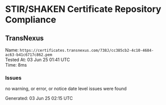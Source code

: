 # STIR/SHAKEN Certificate Repository Compliance

## TransNexus

Name: `https://certificates.transnexus.com/738J/cc385cb2-4c10-4684-ac63-b41c6717c862.pem`\
Tested At: 03 Jun 25 01:41 UTC\
Time: 8ms

### Issues

no warning, or error, or notice date level issues were found

Generated: 03 Jun 25 02:15 UTC